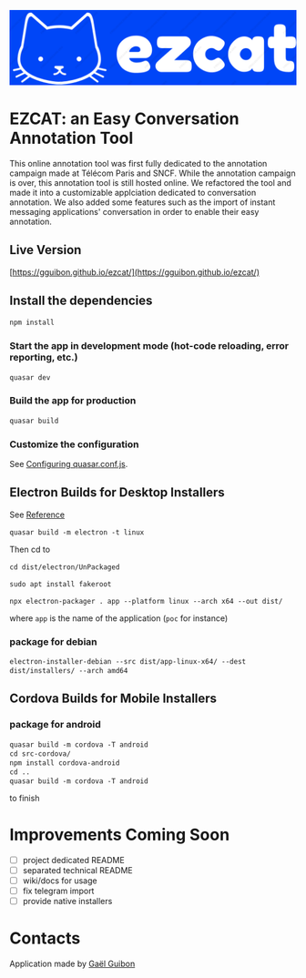 ![EZCAT logo](public/img/ezcat_logo.png)

# EZCAT: an Easy Conversation Annotation Tool

This online annotation tool was first fully dedicated to the annotation campaign made at Télécom Paris and SNCF. While the annotation campaign is over, this annotation tool is still hosted online. We refactored the tool and made it into a customizable applciation dedicated to conversation annotation. We also added some features such as the import of instant messaging applications' conversation in order to enable their easy annotation.


## Live Version

[https://gguibon.github.io/ezcat/](https://gguibon.github.io/ezcat/)


## Install the dependencies
```bash
npm install
```

### Start the app in development mode (hot-code reloading, error reporting, etc.)
```bash
quasar dev
```


### Build the app for production
```bash
quasar build
```

### Customize the configuration
See [Configuring quasar.conf.js](https://quasar.dev/quasar-cli/quasar-conf-js).


## Electron Builds for Desktop Installers

See [Reference](https://electron.github.io/electron-packager/main/)

```
quasar build -m electron -t linux
```

Then cd to 
```
cd dist/electron/UnPackaged
```

```
sudo apt install fakeroot
```

```
npx electron-packager . app --platform linux --arch x64 --out dist/
```
where `app` is the name of the application (`poc` for instance)


### package for debian
```
electron-installer-debian --src dist/app-linux-x64/ --dest dist/installers/ --arch amd64
```

## Cordova Builds for Mobile Installers

### package for android

```
quasar build -m cordova -T android
cd src-cordova/
npm install cordova-android
cd ..
quasar build -m cordova -T android
```

to finish

# Improvements Coming Soon

- [ ] project dedicated README
- [ ] separated technical README
- [ ] wiki/docs for usage
- [ ] fix telegram import
- [ ] provide native installers

# Contacts


Application made by [Gaël Guibon](https://gguibon.github.io)


